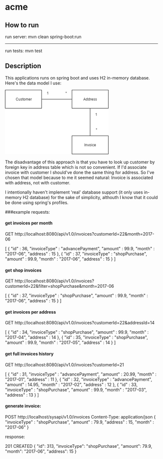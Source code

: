 # acme

## How to run
run server: mvn clean spring-boot:run
******
run tests: mvn test

## Description
This applications runs on spring boot and uses H2 in-memory database.
Here's the data model I use:

![Diagram](model.png)

The disadvantage of this approach is that you have to look up customer by foreign key in address table which is not so convenient.
If I'd associate invoice with customer I should've done the same thing for address. So I've chosen that model because to me it seemed natural: Invoice is associated with address, not with customer.

I intentionally haven't implement 'real' database support (it only uses in-memory H2 database) for the sake of simplicity, althouth I know that it could be done using spring's profiles.

###example requests:
#### get invoices per month
GET http://localhost:8080/api/v1.0/invoices?customerId=22&month=2017-06

[ {
  "id" : 36,
  "invoiceType" : "advancePayment",
  "amount" : 99.9,
  "month" : "2017-06",
  "address" : 15
}, {
  "id" : 37,
  "invoiceType" : "shopPurchase",
  "amount" : 99.9,
  "month" : "2017-06",
  "address" : 15
} ]

#### get shop invoices
GET http://localhost:8080/api/v1.0/invoices?customerId=22&filter=shopPurchase&month=2017-06

[ {
  "id" : 37,
  "invoiceType" : "shopPurchase",
  "amount" : 99.9,
  "month" : "2017-06",
  "address" : 15
} ]

#### get invoices per address
GET http://localhost:8080/api/v1.0/invoices?customerId=22&addressId=14

[ {
  "id" : 34,
  "invoiceType" : "shopPurchase",
  "amount" : 99.9,
  "month" : "2017-04",
  "address" : 14
}, {
  "id" : 35,
  "invoiceType" : "shopPurchase",
  "amount" : 99.9,
  "month" : "2017-05",
  "address" : 14
} ]

#### get full invoices history
GET http://localhost:8080/api/v1.0/invoices?customerId=21

[ {
  "id" : 31,
  "invoiceType" : "advancePayment",
  "amount" : 20.99,
  "month" : "2017-01",
  "address" : 11
}, {
  "id" : 32,
  "invoiceType" : "advancePayment",
  "amount" : 14.95,
  "month" : "2017-02",
  "address" : 12
}, {
  "id" : 33,
  "invoiceType" : "shopPurchase",
  "amount" : 99.9,
  "month" : "2017-03",
  "address" : 13
} ]

#### generate invoice:
POST http://localhost/sysapi/v1.0/invoices
Content-Type: application/json
{
  "invoiceType" : "shopPurchase",
  "amount" : 79.9,
  "address" : 15,
  "month" : "2017-06"
}

response:

201 CREATED
{
  "id": 313,
  "invoiceType": "shopPurchase",
  "amount": 79.9,
  "month": "2017-06",
  "address": 15
}

